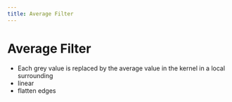 ```yaml
---
title: Average Filter
---
```


# Average Filter
- Each grey value is replaced by the average value in the kernel in a local surrounding
- linear
- flatten edges
















